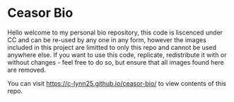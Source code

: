# Ceasor Bio  

Hello welcome to my personal bio repository, this code is liscenced under CC and can be re-used by any one in any form, however the images included in this project are limitted to only this repo and cannot be used anywhere else. If you want to use this code, replicate, redistribute it with or without changes - feel free to do so, but ensure that all images found here are removed.

You can visit https://c-lynn25.github.io/ceasor-bio/ to view contents of this repo.
